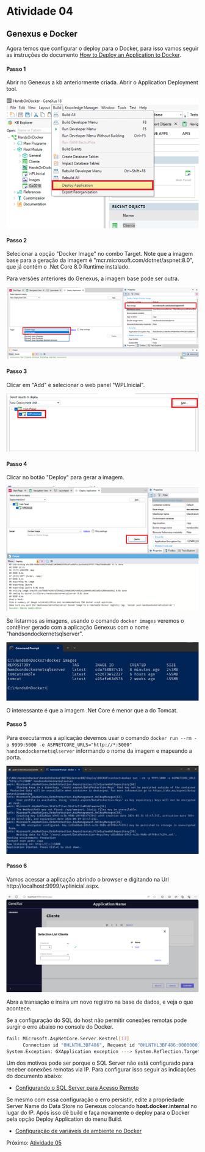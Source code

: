 # Atividade 04

## Genexus e Docker

Agora temos que configurar o deploy para o Docker, para isso vamos seguir as instruções do documento [How to Deploy an Application to Docker](https://wiki.genexus.com/commwiki/servlet/wiki?36951,How+to+Deploy+an+Application+to+Docker).

#### Passo 1

Abrir no Genexus a kb anteriormente criada.
Abrir o Application Deployment tool.

![Application Deployment tool](imagens/deployapptool.png)

#### Passo 2

Selecionar a opção "Docker Image" no combo Target. Note que a imagem base para a geração da imagem é "mcr.microsoft.com/dotnet/aspnet:8.0", que já contém o .Net Core 8.0 Runtime instalado. 

Para versões anteriores do Genexus, a imagem base pode ser outra.

![Docker Image](imagens/deploytarget.png)

#### Passo 3

Clicar em "Add" e selecionar o web panel "WPLInicial".

![main program](imagens/deploymain.png)

#### Passo 4

Clicar no botão "Deploy" para gerar a imagem.

![build image](imagens/deploybuildimage.png)

Se listarmos as imagens, usando o comando `docker images` veremos o contêiner gerado com a aplicação Genexus com o nome "handsondockernetsqlserver".

![docker images](imagens/dockerlistimage.png)

O interessante é que a imagem .Net Core é menor que a do Tomcat.

#### Passo 5

Para executarmos a aplicação devemos usar o comando `docker run --rm -p 9999:5000 -e ASPNETCORE_URLS="http://*:5000" handsondockernetsqlserver` informando o nome da imagem e mapeando a porta.

![docker run](imagens/dockerrun.png)

#### Passo 6

Vamos acessar a aplicação abrindo o browser e digitando na Url http://localhost:9999/wplinicial.aspx.

![web app gx no docker](imagens/apprundocker.png)


Abra a transação e insira um novo registro na base de dados, e veja o que acontece.

Se a configuração do SQL do host não permitir conexões remotas pode surgir o erro abaixo no console do Docker.

```bash
fail: Microsoft.AspNetCore.Server.Kestrel[13]
      Connection id "0HLNTHL3BF486", Request id "0HLNTHL3BF486:00000001": An unhandled exception was thrown by the application.
System.Exception: GXApplication exception ---> System.Reflection.TargetInvocationException: Exception has been thrown by the target of an invocation. ---> GeneXus.Data.GxADODataException: Type:GeneXus.Data.GxADODataException.A network-related or instance-specific error occurred while establishing a connection to SQL Server. The server was not found or was not accessible. Verify that the instance name is correct and that SQL Server is configured to allow remote connections. 
```
Um dos motivos pode ser porque o SQL Server não está configurado para receber conexões remotas via IP. Para configurar isso seguir as indicações do documento abaixo:

- [Configurando o SQL Server para Acesso Remoto](pdfs/Configurando-o-SQL-Server-para-Acesso-Remoto.pdf)

Se mesmo com essa configuração o erro persistir, edite a propriedade Server Name do Data Store no Genexus colocando **host.docker.internal** no lugar do IP. Após isso dê build e faça novamente o deploy para o Docker pela opção Deploy Application do menu Build.

- [Configuração de variáveis de ambiente no Docker](https://wiki.genexus.com/commwiki/wiki?53336,Application+Configuration+using+Environment+Variables+in+.NET+and+Java)

Próximo: [Atividade 05](05-atividade.md)